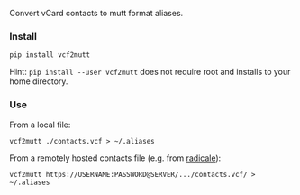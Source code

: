 Convert vCard contacts to mutt format aliases.

### Install

	pip install vcf2mutt

Hint: `pip install --user vcf2mutt` does not require root and installs to your home directory.

### Use

From a local file:

	vcf2mutt ./contacts.vcf > ~/.aliases

From a remotely hosted contacts file (e.g. from [radicale](http://radicale.org/)):

	vcf2mutt https://USERNAME:PASSWORD@SERVER/.../contacts.vcf/ > ~/.aliases

